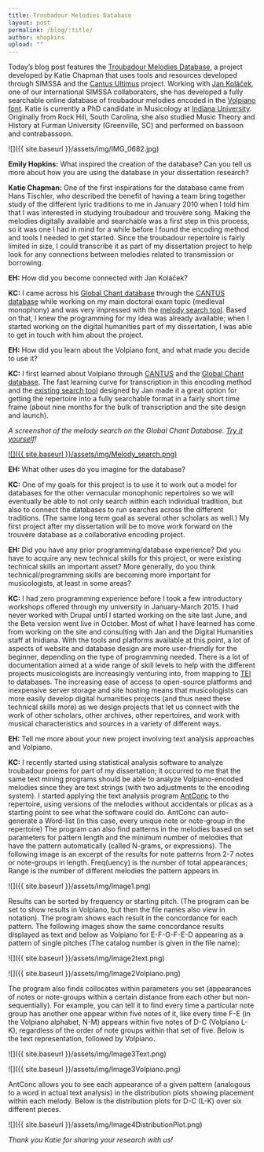 ```yaml
---
title: Troubadour Melodies Database
layout: post
permalink: /blog/:title/
author: ehopkins
upload: ""
---
```


Today’s blog post features the [Troubadour Melodies Database](http://www.troubadourmelodies.org/), a project developed by Katie Chapman that uses tools and resources developed through SIMSSA and the [Cantus Ultimus](http://cantus.simssa.ca/) project. Working with [Jan Koláček](http://kolacek.org/), one of our international SIMSSA collaborators, she has developed a fully searchable online database of troubadour melodies encoded in the [Volpiano font](http://www.uni-regensburg.de/Fakultaeten/phil_Fak_I/Musikwissenschaft/cantus/volpiano.html). Katie is currently a PhD candidate in Musicology at [Indiana University](http://music.indiana.edu/departments/academic/musicology/). Originally from Rock Hill, South Carolina, she also studied Music Theory and History at Furman University (Greenville, SC) and performed on bassoon and contrabassoon.

![]({{ site.baseurl }}/assets/img/IMG_0682.jpg)

**Emily Hopkins:** What inspired the creation of the database? Can you tell us more about how you are using the database in your dissertation research?

**Katie Chapman:** One of the first inspirations for the database came from Hans Tischler, who described the benefit of having a team bring together study of the different lyric traditions to me in January 2010 when I told him that I was interested in studying troubadour and trouvère song. Making the melodies digitally available and searchable was a first step in this process, so it was one I had in mind for a while before I found the encoding method and tools I needed to get started. Since the troubadour repertoire is fairly limited in size, I could transcribe it as part of my dissertation project to help look for any connections between melodies related to transmission or borrowing.

**EH:** How did you become connected with Jan Koláček?

**KC:** I came across his [Global Chant database](http://globalchant.org/) through the [CANTUS database](http://cantus.uwaterloo.ca/) while working on my main doctoral exam topic (medieval monophony) and was very impressed with the [melody search tool](http://cantus.uwaterloo.ca/melody). Based on that, I knew the programming for my idea was already available; when I started working on the digital humanities part of my dissertation, I was able to get in touch with him about the project.

**EH:** How did you learn about the Volpiano font, and what made you decide to use it?

**KC:** I first learned about Volpiano through [CANTUS](http://cantus.uwaterloo.ca/) and the [Global Chant database](http://globalchant.org/). The fast learning curve for transcription in this encoding method and the [existing search tool](http://cantus.uwaterloo.ca/melody) designed by Jan made it a great option for getting the repertoire into a fully searchable format in a fairly short time frame (about nine months for the bulk of transcription and the site design and launch).

_A screenshot of the melody search on the Global Chant Database. [Try it yourself](http://globalchant.org/search.php)!_

[![]({{ site.baseurl }}/assets/img/Melody_search.png)](http://globalchant.org/search.php)


**EH:** What other uses do you imagine for the database?

**KC:** One of my goals for this project is to use it to work out a model for databases for the other vernacular monophonic repertoires so we will eventually be able to not only search within each individual tradition, but also to connect the databases to run searches across the different traditions. (The same long term goal as several other scholars as well.) My first project after my dissertation will be to move work forward on the trouvère database as a collaborative encoding project.

**EH:** Did you have any prior programming/database experience? Did you have to acquire any new technical skills for this project, or were existing technical skills an important asset? More generally, do you think technical/programming skills are becoming more important for musicologists, at least in some areas?

**KC:** I had zero programming experience before I took a few introductory workshops offered through my university in January-March 2015. I had never worked with Drupal until I started working on the site last June, and the Beta version went live in October. Most of what I have learned has come from working on the site and consulting with Jan and the Digital Humanities staff at Inidiana. With the tools and platforms available at this point, a lot of aspects of website and database design are more user-friendly for the beginner, depending on the type of programming needed. There is a lot of documentation aimed at a wide range of skill levels to help with the different projects musicologists are increasingly venturing into, from mapping to [TEI](http://www.tei-c.org/index.xml) to databases. The increasing ease of access to open-source platforms and inexpensive server storage and site hosting means that musicologists can more easily develop digital humanities projects (and thus need these technical skills more) as we design projects that let us connect with the work of other scholars, other archives, other repertoires, and work with musical characteristics and sources in a variety of different ways.

**EH:** Tell me more about your new project involving text analysis approaches and Volpiano.

**KC:** I recently started using statistical analysis software to analyze troubadour poems for part of my dissertation; it occurred to me that the same text mining programs should be able to analyze Volpiano-encoded melodies since they are text strings (with two adjustments to the encoding system). I started applying the text analysis program [AntConc](http://www.laurenceanthony.net/software/antconc/) to the repertoire, using versions of the melodies without accidentals or plicas as a starting point to see what the software could do. AntConc can auto-generate a Word-list (in this case, every unique note or note-group in the repertoire) The program can also find patterns in the melodies based on set parameters for pattern length and the minimum number of melodies that have the pattern automatically (called N-grams, or expressions). The following image is an excerpt of the results for note patterns from 2-7 notes or note-groups in length. Freq(uency) is the number of total appearances; Range is the number of different melodies the pattern appears in.

![]({{ site.baseurl }}/assets/img/Image1.png)

Results can be sorted by frequency or starting pitch. (The program can be set to show results in Volpiano, but then the file names also view in notation). The program shows each result in the concordance for each pattern. The following images show the same concordance results displayed as text and below as Volpiano for E-F-G-F-E-D appearing as a pattern of single pitches (The catalog number is given in the file name):

![]({{ site.baseurl }}/assets/img/Image2text.png)

![]({{ site.baseurl }}/assets/img/Image2Volpiano.png)

The program also finds collocates within parameters you set (appearances of notes or note-groups within a certain distance from each other but non-sequentially). For example, you can tell it to find every time a particular note group has another one appear within five notes of it, like every time F-E (in the Volpiano alphabet, N-M) appears within five notes of D-C (Volpiano L-K), regardless of the order of note groups within that set of five. Below is the text representation, followed by Volpiano.

![]({{ site.baseurl }}/assets/img/Image3Text.png)

![]({{ site.baseurl }}/assets/img/Image3Volpiano.png)

AntConc allows you to see each appearance of a given pattern (analogous to a word in actual text analysis) in the distribution plots showing placement within each melody. Below is the distribution plots for D-C (L-K) over six different pieces.

![]({{ site.baseurl }}/assets/img/Image4DistributionPlot.png)

_Thank you Katie for sharing your research with us!_
